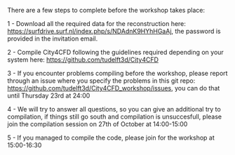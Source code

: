There are a few steps to complete before the workshop takes place: 

1 - Download all the required data for the reconstruction here: https://surfdrive.surf.nl/index.php/s/NDAdnK9HYhHGaAj, the password is provided in the invitation email. 
	
2 - Compile City4CFD following the guidelines required depending on your system here: https://github.com/tudelft3d/City4CFD

3 - If you encounter problems compiling before the workshop, please report through an issue where you specify the problems in this git repo: https://github.com/tudelft3d/City4CFD_workshop/issues, you can do that until Thursday 23rd at 24:00

4 - We will try to answer all questions, so you can give an additional try to compilation, if things still go south and compilation is unsuccesfull, please join the compilation session on 27th of October at 14:00-15:00

5 - If you managed to compile the code, please join for the workshop at 15:00-16:30
